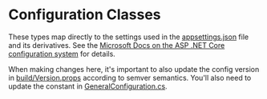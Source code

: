 # Configuration Classes

These types map directly to the settings used in the [appsettings.json](../appsettings.json) file and its derivatives. See the [Microsoft Docs on the ASP .NET Core configuration system](https://docs.microsoft.com/en-us/aspnet/core/fundamentals/configuration/?view=aspnetcore-3.1) for details.

When making changes here, it's important to also update the config version in [build/Version.props](../../../build/Version.props) according to semver semantics. You'll also need to update the constant in [GeneralConfiguration.cs](./GeneralConfigration.cs).
